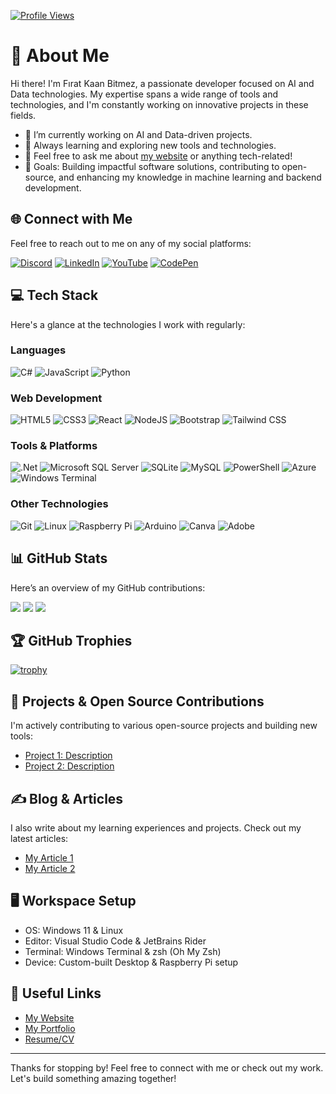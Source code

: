 [![Profile Views](https://visitcount.itsvg.in/api?id=firatkaanbitmez&icon=0&color=9)](https://visitcount.itsvg.in)

# 💫 About Me
Hi there! I'm Fırat Kaan Bitmez, a passionate developer focused on AI and Data technologies. My expertise spans a wide range of tools and technologies, and I'm constantly working on innovative projects in these fields.

- 🔭 I’m currently working on AI and Data-driven projects.
- 🌱 Always learning and exploring new tools and technologies.
- 💬 Feel free to ask me about [my website](https://firatbitmez.com) or anything tech-related!
- 🎯 Goals: Building impactful software solutions, contributing to open-source, and enhancing my knowledge in machine learning and backend development.

## 🌐 Connect with Me
Feel free to reach out to me on any of my social platforms:

[![Discord](https://img.shields.io/badge/Discord-%237289DA.svg?logo=discord&logoColor=white)](https://discord.gg/ZhCVNDehrV) 
[![LinkedIn](https://img.shields.io/badge/LinkedIn-%230077B5.svg?logo=linkedin&logoColor=white)](https://linkedin.com/in/firatkaanbitmez) 
[![YouTube](https://img.shields.io/badge/YouTube-%23FF0000.svg?logo=YouTube&logoColor=white)](https://youtube.com/@firatkaanbitmez) 
[![CodePen](https://img.shields.io/badge/Codepen-000000?style=for-the-badge&logo=codepen&logoColor=white)](https://codepen.io/FIRAT-KAAN-BTMEZ)

## 💻 Tech Stack
Here's a glance at the technologies I work with regularly:

### Languages
![C#](https://img.shields.io/badge/c%23-%23239120.svg?style=for-the-badge&logo=csharp&logoColor=white) 
![JavaScript](https://img.shields.io/badge/javascript-%23323330.svg?style=for-the-badge&logo=javascript&logoColor=%23F7DF1E) 
![Python](https://img.shields.io/badge/python-3670A0?style=for-the-badge&logo=python&logoColor=ffdd54) 

### Web Development
![HTML5](https://img.shields.io/badge/html5-%23E34F26.svg?style=for-the-badge&logo=html5&logoColor=white) 
![CSS3](https://img.shields.io/badge/css3-%231572B6.svg?style=for-the-badge&logo=css3&logoColor=white) 
![React](https://img.shields.io/badge/react-%2320232a.svg?style=for-the-badge&logo=react&logoColor=%2361DAFB) 
![NodeJS](https://img.shields.io/badge/node.js-6DA55F?style=for-the-badge&logo=node.js&logoColor=white) 
![Bootstrap](https://img.shields.io/badge/bootstrap-%238511FA.svg?style=for-the-badge&logo=bootstrap&logoColor=white) 
![Tailwind CSS](https://img.shields.io/badge/tailwindcss-%2338B2AC.svg?style=for-the-badge&logo=tailwind-css&logoColor=white)

### Tools & Platforms
![.Net](https://img.shields.io/badge/.NET-5C2D91?style=for-the-badge&logo=.net&logoColor=white) 
![Microsoft SQL Server](https://img.shields.io/badge/Microsoft%20SQL%20Server-CC2927?style=for-the-badge&logo=microsoft%20sql%20server&logoColor=white) 
![SQLite](https://img.shields.io/badge/sqlite-%2307405e.svg?style=for-the-badge&logo=sqlite&logoColor=white) 
![MySQL](https://img.shields.io/badge/mysql-%2300000f.svg?style=for-the-badge&logo=mysql&logoColor=white) 
![PowerShell](https://img.shields.io/badge/PowerShell-%235391FE.svg?style=for-the-badge&logo=powershell&logoColor=white) 
![Azure](https://img.shields.io/badge/azure-%230072C6.svg?style=for-the-badge&logo=microsoftazure&logoColor=white) 
![Windows Terminal](https://img.shields.io/badge/Windows%20Terminal-%234D4D4D.svg?style=for-the-badge&logo=windows-terminal&logoColor=white)

### Other Technologies
![Git](https://img.shields.io/badge/git-%23F05033.svg?style=for-the-badge&logo=git&logoColor=white) 
![Linux](https://img.shields.io/badge/linux-FCC624?style=for-the-badge&logo=linux&logoColor=black) 
![Raspberry Pi](https://img.shields.io/badge/Raspberry%20Pi-C51A4A?style=for-the-badge&logo=Raspberry-Pi&logoColor=white) 
![Arduino](https://img.shields.io/badge/Arduino-00979D?style=for-the-badge&logo=Arduino&logoColor=white) 
![Canva](https://img.shields.io/badge/Canva-%2300C4CC.svg?style=for-the-badge&logo=Canva&logoColor=white) 
![Adobe](https://img.shields.io/badge/adobe-%23FF0000.svg?style=for-the-badge&logo=adobe&logoColor=white)

## 📊 GitHub Stats
Here’s an overview of my GitHub contributions:

![](https://github-readme-stats.vercel.app/api?username=firatkaanbitmez&theme=gruvbox&hide_border=false&include_all_commits=true&count_private=true)
![](https://github-readme-streak-stats.herokuapp.com/?user=firatkaanbitmez&theme=gruvbox&hide_border=false)
![](https://github-readme-stats.vercel.app/api/top-langs/?username=firatkaanbitmez&theme=gruvbox&hide_border=false&include_all_commits=true&count_private=true&layout=compact)

## 🏆 GitHub Trophies
[![trophy](https://github-profile-trophy.vercel.app/?username=firatkaanbitmez&theme=gruvbox&no-frame=false&no-bg=true&margin-w=4)](https://github.com/firatkaanbitmez)

## 💼 Projects & Open Source Contributions
I'm actively contributing to various open-source projects and building new tools:

- [Project 1: Description](link)
- [Project 2: Description](link)

## ✍️ Blog & Articles
I also write about my learning experiences and projects. Check out my latest articles:

- [My Article 1](link)
- [My Article 2](link)

## 🖥️ Workspace Setup
- OS: Windows 11 & Linux
- Editor: Visual Studio Code & JetBrains Rider
- Terminal: Windows Terminal & zsh (Oh My Zsh)
- Device: Custom-built Desktop & Raspberry Pi setup

## 🔗 Useful Links
- [My Website](https://firatbitmez.com)
- [My Portfolio](https://firatbitmez.com/portfolio)
- [Resume/CV](https://firatbitmez.com/resume)

---

Thanks for stopping by! Feel free to connect with me or check out my work. Let's build something amazing together!
